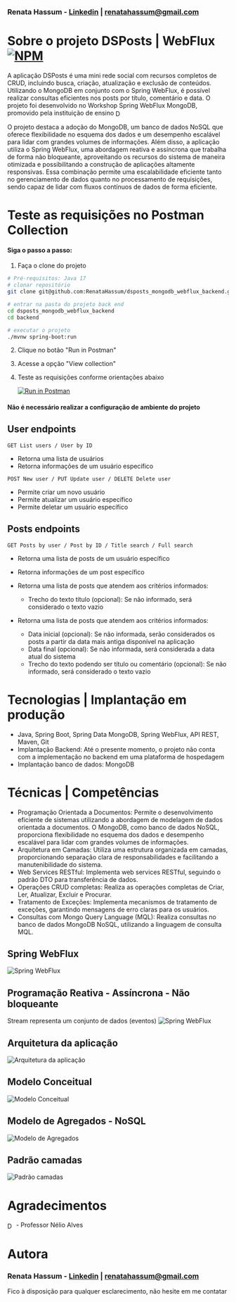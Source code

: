 













### Renata Hassum - [Linkedin](https://www.linkedin.com/in/renataviottohassumdev) | renatahassum@gmail.com

# Sobre o projeto DSPosts | WebFlux [![NPM](https://img.shields.io/npm/l/react)](https://github.com/RenataHassum/dsposts_mongodb_webflux_backend/blob/main/LICENSE)

A aplicação DSPosts é uma mini rede social com recursos completos de CRUD, incluindo busca, criação, atualização e exclusão de conteúdos. Utilizando o MongoDB em conjunto com o Spring WebFlux, é possível realizar consultas eficientes nos posts por título, comentário e data. O projeto foi desenvolvido no Workshop Spring WebFlux MongoDB, promovido pela instituição de ensino <a href="https://devsuperior.com.br/cursos"><img align="center" height="16" alt="DevSuperior" src="https://devsuperior.com.br/_next/static/images/logo-white-10059e26f600604a7b5bd7782ed7550c.svg"></a>

O projeto destaca a adoção do MongoDB, um banco de dados NoSQL que oferece flexibilidade no esquema dos dados e um desempenho escalável para lidar com grandes volumes de informações. Além disso, a aplicação utiliza o Spring WebFlux, uma abordagem reativa e assíncrona que trabalha de forma não bloqueante, aproveitando os recursos do sistema de maneira otimizada e possibilitando a construção de aplicações altamente responsivas. Essa combinação permite uma escalabilidade eficiente tanto no gerenciamento de dados quanto no processamento de requisições, sendo capaz de lidar com fluxos contínuos de dados de forma eficiente.

# Teste as requisições no Postman Collection
#### Siga o passo a passo:
1) Faça o clone do projeto
```bash
# Pré-requisitos: Java 17
# clonar repositório
git clone git@github.com:RenataHassum/dsposts_mongodb_webflux_backend.git

# entrar na pasta do projeto back end
cd dsposts_mongodb_webflux_backend
cd backend

# executar o projeto
./mvnw spring-boot:run
```
2) Clique no botão "Run in Postman"
3) Acesse a opção "View collection"
4) Teste as requisições conforme orientações abaixo
   
      [![Run in Postman](https://run.pstmn.io/button.svg)](https://app.getpostman.com/run-collection/22138191-51b4bb04-a36a-4fc0-b519-2f77c6cd8857?action=collection%2Ffork&source=rip_markdown&collection-url=entityId%3D22138191-51b4bb04-a36a-4fc0-b519-2f77c6cd8857%26entityType%3Dcollection%26workspaceId%3D6fa37535-0872-4582-aa55-845bdd5da9b3)

#### Não é necessário realizar a configuração de ambiente do projeto

## User endpoints
`GET List users / User by ID`
- Retorna uma lista de usuários
- Retorna informações de um usuário específico

`POST New user / PUT Update user / DELETE Delete user`
- Permite criar um novo usuário
- Permite atualizar um usuário específico
- Permite deletar um usuário específico

## Posts endpoints
`GET Posts by user / Post by ID / Title search / Full search`
- Retorna uma lista de posts de um usuário específico
- Retorna informações de um post específico
- Retorna uma lista de posts que atendem aos critérios informados:
  - Trecho do texto título (opcional): Se não informado, será considerado o texto vazio
    
- Retorna uma lista de posts que atendem aos critérios informados:
  - Data inicial (opcional): Se não informada, serão considerados os posts a partir da data mais antiga disponível na aplicação
  - Data final (opcional): Se não informada, será considerada a data atual do sistema
  - Trecho do texto podendo ser título ou comentário (opcional): Se não informado, será considerado o texto vazio

# Tecnologias | Implantação em produção
- Java, Spring Boot, Spring Data MongoDB, Spring WebFlux, API REST, Maven, Git
- Implantação Backend: Até o presente momento, o projeto não conta com a implementação no backend em uma plataforma de hospedagem
- Implantação banco de dados: MongoDB

# Técnicas | Competências
- Programação Orientada a Documentos: Permite o desenvolvimento eficiente de sistemas utilizando a abordagem de modelagem de dados orientada a documentos. O MongoDB, como banco de dados NoSQL, proporciona flexibilidade no esquema dos dados e desempenho escalável para lidar com grandes volumes de informações.
- Arquitetura em Camadas: Utiliza uma estrutura organizada em camadas, proporcionando separação clara de responsabilidades e facilitando a manutenibilidade do sistema.
- Web Services RESTful: Implementa web services RESTful, seguindo o padrão DTO para transferência de dados.
- Operações CRUD completas: Realiza as operações completas de Criar, Ler, Atualizar, Excluir e Procurar.
- Tratamento de Exceções: Implementa mecanismos de tratamento de exceções, garantindo mensagens de erro claras para os usuários.
- Consultas com Mongo Query Language (MQL): Realiza consultas no banco de dados MongoDB NoSQL, utilizando a linguagem de consulta MQL.

## Spring WebFlux
![Spring WebFlux](https://github.com/RenataHassum/assets/blob/main/dsposts_mongodb_webflux/springWebFlux.jpg?raw=true)

## Programação Reativa - Assíncrona - Não bloqueante
Stream representa um conjunto de dados (eventos)
![Spring WebFlux](https://github.com/RenataHassum/assets/blob/main/dsposts_mongodb_webflux/programacaoReativa2.jpg?raw=true)

## Arquitetura da aplicação
![Arquitetura da aplicação](https://github.com/RenataHassum/assets/blob/main/dsposts_mongodb_webflux/arquiteturaAplicacao.jpg?raw=true)

## Modelo Conceitual
![Modelo Conceitual](https://github.com/RenataHassum/assets/blob/main/dsposts_mongodb_assets/modelo%20conceitual.jpg)

## Modelo de Agregados - NoSQL
![Modelo de Agregados](https://github.com/RenataHassum/assets/blob/main/dsposts_mongodb_assets/modelo%20de%20agregacao2b.jpg)

## Padrão camadas
![Padrão camadas](https://github.com/RenataHassum/assets/blob/main/padrao_camadas.jpg?raw=true)

# Agradecimentos
<a href="https://devsuperior.com.br/cursos"><img align="center" height="16" alt="DevSuperior" src="https://devsuperior.com.br/_next/static/images/logo-white-10059e26f600604a7b5bd7782ed7550c.svg"></a> - Professor Nélio Alves

# Autora
### Renata Hassum - [Linkedin](https://www.linkedin.com/in/renataviottohassumdev) | renatahassum@gmail.com
Fico à disposição para qualquer esclarecimento, não hesite em me contatar
